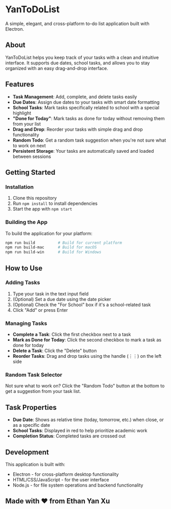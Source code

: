 # YanToDoList

A simple, elegant, and cross-platform to-do list application built with Electron.

## About

YanToDoList helps you keep track of your tasks with a clean and intuitive interface. It supports due dates, school tasks, and allows you to stay organized with an easy drag-and-drop interface.

## Features

- **Task Management**: Add, complete, and delete tasks easily
- **Due Dates**: Assign due dates to your tasks with smart date formatting
- **School Tasks**: Mark tasks specifically related to school with a special highlight
- **"Done for Today"**: Mark tasks as done for today without removing them from your list
- **Drag and Drop**: Reorder your tasks with simple drag and drop functionality
- **Random Todo**: Get a random task suggestion when you're not sure what to work on next
- **Persistent Storage**: Your tasks are automatically saved and loaded between sessions

## Getting Started

### Installation

1. Clone this repository
2. Run `npm install` to install dependencies
3. Start the app with `npm start`

### Building the App

To build the application for your platform:

```bash
npm run build          # Build for current platform
npm run build-mac      # Build for macOS
npm run build-win      # Build for Windows
```

## How to Use

### Adding Tasks

1. Type your task in the text input field
2. (Optional) Set a due date using the date picker
3. (Optional) Check the "For School" box if it's a school-related task
4. Click "Add" or press Enter

### Managing Tasks

- **Complete a Task**: Click the first checkbox next to a task
- **Mark as Done for Today**: Click the second checkbox to mark a task as done for today
- **Delete a Task**: Click the "Delete" button
- **Reorder Tasks**: Drag and drop tasks using the handle (⋮⋮) on the left side

### Random Task Selector

Not sure what to work on? Click the "Random Todo" button at the bottom to get a suggestion from your task list.

## Task Properties

- **Due Date**: Shows as relative time (today, tomorrow, etc.) when close, or as a specific date
- **School Tasks**: Displayed in red to help prioritize academic work
- **Completion Status**: Completed tasks are crossed out

## Development

This application is built with:

- Electron - for cross-platform desktop functionality
- HTML/CSS/JavaScript - for the user interface
- Node.js - for file system operations and backend functionality

## Made with ❤️ from Ethan Yan Xu
